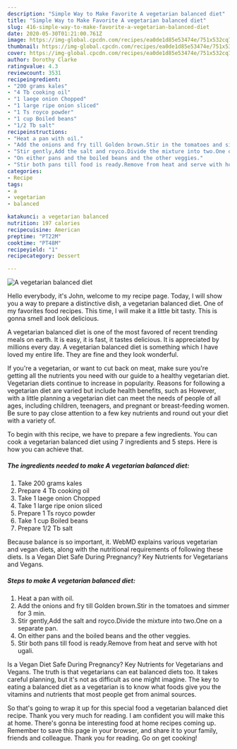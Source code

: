 ```yaml
---
description: "Simple Way to Make Favorite A vegetarian balanced diet"
title: "Simple Way to Make Favorite A vegetarian balanced diet"
slug: 416-simple-way-to-make-favorite-a-vegetarian-balanced-diet
date: 2020-05-30T01:21:00.761Z
image: https://img-global.cpcdn.com/recipes/ea0de1d85e53474e/751x532cq70/a-vegetarian-balanced-diet-recipe-main-photo.jpg
thumbnail: https://img-global.cpcdn.com/recipes/ea0de1d85e53474e/751x532cq70/a-vegetarian-balanced-diet-recipe-main-photo.jpg
cover: https://img-global.cpcdn.com/recipes/ea0de1d85e53474e/751x532cq70/a-vegetarian-balanced-diet-recipe-main-photo.jpg
author: Dorothy Clarke
ratingvalue: 4.3
reviewcount: 3531
recipeingredient:
- "200 grams kales"
- "4 Tb cooking oil"
- "1 laege onion Chopped"
- "1 large ripe onion sliced"
- "1 Ts royco powder"
- "1 cup Boiled beans"
- "1/2 Tb salt"
recipeinstructions:
- "Heat a pan with oil."
- "Add the onions and fry till Golden brown.Stir in the tomatoes and simmer for 3 min."
- "Stir gently,Add the salt and royco.Divide the mixture into two.One on a separate pan."
- "On either pans and the boiled beans and the other veggies."
- "Stir both pans till food is ready.Remove from heat and serve with hot ugali."
categories:
- Recipe
tags:
- a
- vegetarian
- balanced

katakunci: a vegetarian balanced 
nutrition: 197 calories
recipecuisine: American
preptime: "PT22M"
cooktime: "PT48M"
recipeyield: "1"
recipecategory: Dessert

---
```



![A vegetarian balanced diet](https://img-global.cpcdn.com/recipes/ea0de1d85e53474e/751x532cq70/a-vegetarian-balanced-diet-recipe-main-photo.jpg)

Hello everybody, it's John, welcome to my recipe page. Today, I will show you a way to prepare a distinctive dish, a vegetarian balanced diet. One of my favorites food recipes. This time, I will make it a little bit tasty. This is gonna smell and look delicious.

A vegetarian balanced diet is one of the most favored of recent trending meals on earth. It is easy, it is fast, it tastes delicious. It is appreciated by millions every day. A vegetarian balanced diet is something which I have loved my entire life. They are fine and they look wonderful.

If you&#39;re a vegetarian, or want to cut back on meat, make sure you&#39;re getting all the nutrients you need with our guide to a healthy vegetarian diet. Vegetarian diets continue to increase in popularity. Reasons for following a vegetarian diet are varied but include health benefits, such as However, with a little planning a vegetarian diet can meet the needs of people of all ages, including children, teenagers, and pregnant or breast-feeding women. Be sure to pay close attention to a few key nutrients and round out your diet with a variety of.


To begin with this recipe, we have to prepare a few ingredients. You can cook a vegetarian balanced diet using 7 ingredients and 5 steps. Here is how you can achieve that.

<!--inarticleads1-->

##### The ingredients needed to make A vegetarian balanced diet:

1. Take 200 grams kales
1. Prepare 4 Tb cooking oil
1. Take 1 laege onion Chopped
1. Take 1 large ripe onion sliced
1. Prepare 1 Ts royco powder
1. Take 1 cup Boiled beans
1. Prepare 1/2 Tb salt


Because balance is so important, it. WebMD explains various vegetarian and vegan diets, along with the nutritional requirements of following these diets. Is a Vegan Diet Safe During Pregnancy? Key Nutrients for Vegetarians and Vegans. 

<!--inarticleads2-->

##### Steps to make A vegetarian balanced diet:

1. Heat a pan with oil.
1. Add the onions and fry till Golden brown.Stir in the tomatoes and simmer for 3 min.
1. Stir gently,Add the salt and royco.Divide the mixture into two.One on a separate pan.
1. On either pans and the boiled beans and the other veggies.
1. Stir both pans till food is ready.Remove from heat and serve with hot ugali.


Is a Vegan Diet Safe During Pregnancy? Key Nutrients for Vegetarians and Vegans. The truth is that vegetarians can eat balanced diets too. It takes careful planning, but it&#39;s not as difficult as one might imagine. The key to eating a balanced diet as a vegetarian is to know what foods give you the vitamins and nutrients that most people get from animal sources. 

So that's going to wrap it up for this special food a vegetarian balanced diet recipe. Thank you very much for reading. I am confident you will make this at home. There's gonna be interesting food at home recipes coming up. Remember to save this page in your browser, and share it to your family, friends and colleague. Thank you for reading. Go on get cooking!
